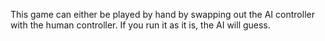 This game can either be played by hand by swapping out the AI controller with the human controller. If you run it as it is, the AI will guess.
